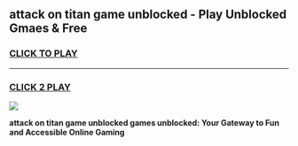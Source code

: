 
## attack on titan game unblocked - Play Unblocked Gmaes & Free
<h3>
<a href="https://news.freeplayer.one?title=attack_on_titan_game_unblocked&ref=23F">CLICK TO PLAY</a></h3>
<hr>

<h3>
<a href="https://news.freeplayer.one?title=attack_on_titan_game_unblocked&ref=23F">CLICK 2 PLAY</a>
  
</h3>

<a href="https://news.freeplayer.one?title=attack_on_titan_game_unblocked&ref=23F/"><img src="https://clearcache.store/games.png"></a>


**attack on titan game unblocked games unblocked: Your Gateway to Fun and Accessible Online Gaming**
